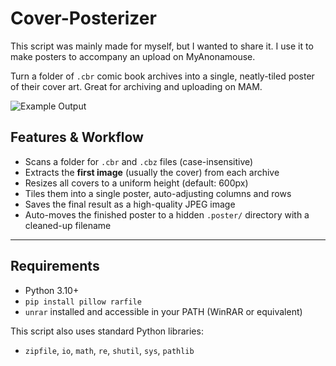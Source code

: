 # Cover-Posterizer

This script was mainly made for myself, but I wanted to share it.
I use it to make posters to accompany an upload on MyAnonamouse.

Turn a folder of `.cbr` comic book archives into a single, neatly-tiled poster of their cover art. Great for archiving and uploading on MAM.

![Example Output](https://github.com/user-attachments/assets/8833e691-942c-4433-ae16-68bb027fe7e5)


##  Features & Workflow

- Scans a folder for `.cbr` and `.cbz` files (case-insensitive)
- Extracts the **first image** (usually the cover) from each archive
- Resizes all covers to a uniform height (default: 600px)
- Tiles them into a single poster, auto-adjusting columns and rows
- Saves the final result as a high-quality JPEG image
- Auto-moves the finished poster to a hidden `.poster/` directory with a cleaned-up filename

---

##  Requirements

- Python 3.10+
- `pip install pillow rarfile`
- `unrar` installed and accessible in your PATH (WinRAR or equivalent)

This script also uses standard Python libraries:
- `zipfile`, `io`, `math`, `re`, `shutil`, `sys`, `pathlib`
